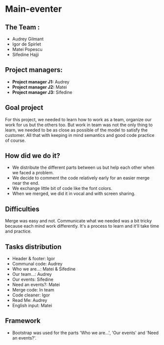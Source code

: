 # **Main-eventer**

## The Team : 
* Audrey Gilmant
* Igor de Spirlet
* Matei Popescu
* Sifedine Hajji

## Project managers:
* **Project manager J1:** Audrey
* **Project manager J2:** Matei
* **Project manager J3:** Sifedine

## Goal project
For this project, we needed to learn how to work as a team, organize our work for us but the others too. But work in team was not the only thing to learn, we needed to be as close as possible of the model to satisfy the customer. All that with keeping in mind semantics and good code practice of course.

## How did we do it?
* We distribute the different parts between us but help each other when we faced a problem.
* We decide to comment the code relatively early for an easier merge near the end.
* We exchange little bit of code like the font colors.
* When we merged, we did it in vocal and with screen sharing.

## Difficulties

Merge was easy and not. Communicate what we needed was a bit tricky because each mind work differently. It's a process to learn and it'll take time and practice.

## Tasks distribution
* Header & footer: Igor
* Communal code: Audrey
* Who we are...: Matei & Sifedine
* Our team...: Audrey
* Our events: Sifedine
* Need an events?: Matei
* Merge code: In team
* Code cleaner: Igor
* Read Me: Audrey
* English input: Matei

## Framework
* Bootstrap was used for the parts 'Who we are...', 'Our events' and 'Need an events?'.